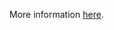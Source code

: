 More information [here](https://docs.prismacloud.io/en/enterprise-edition/policy-reference/google-cloud-policies/cloud-sql-policies/bc-gcp-sql-1).
